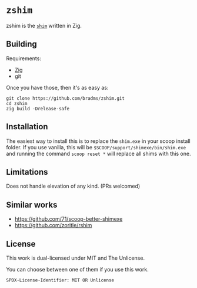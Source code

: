 # `zshim`

zshim is the [`shim`](https://github.com/71/scoop-better-shimexe/) written in Zig.

## Building

Requirements:
- [Zig](https://ziglang.org/)
- git

Once you have those, then it's as easy as:

``` shell
git clone https://github.com/bradms/zshim.git
cd zshim
zig build -Drelease-safe
```

## Installation

The easiest way to install this is to replace the `shim.exe` in your scoop install folder. If you use vanilla, this will be `$SCOOP/support/shimexe/bin/shim.exe` and running the command `scoop reset *` will replace all shims with this one.

## Limitations

Does not handle elevation of any kind. (PRs welcomed)


## Similar works

- https://github.com/71/scoop-better-shimexe
- https://github.com/zoritle/rshim

## License

This work is dual-licensed under MIT and The Unlicense.

You can choose between one of them if you use this work.

`SPDX-License-Identifier: MIT OR Unlicense`
